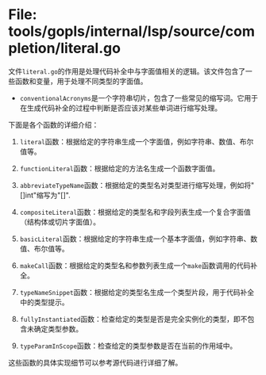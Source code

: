 # File: tools/gopls/internal/lsp/source/completion/literal.go

文件`literal.go`的作用是处理代码补全中与字面值相关的逻辑。该文件包含了一些函数和变量，用于处理不同类型的字面值。

- `conventionalAcronyms`是一个字符串切片，包含了一些常见的缩写词。它用于在生成代码补全的过程中判断是否应该对某些单词进行缩写处理。

下面是各个函数的详细介绍：

1. `literal`函数：根据给定的字符串生成一个字面值，例如字符串、数值、布尔值等。

2. `functionLiteral`函数：根据给定的方法名生成一个函数字面值。

3. `abbreviateTypeName`函数：根据给定的类型名对类型进行缩写处理，例如将"[]int"缩写为"[]".

4. `compositeLiteral`函数：根据给定的类型名和字段列表生成一个复合字面值（结构体或切片字面值）。

5. `basicLiteral`函数：根据给定的字符串生成一个基本字面值，例如字符串、数值、布尔值等。

6. `makeCall`函数：根据给定的类型名和参数列表生成一个`make`函数调用的代码补全。

7. `typeNameSnippet`函数：根据给定的类型名生成一个类型片段，用于代码补全中的类型提示。

8. `fullyInstantiated`函数：检查给定的类型是否是完全实例化的类型，即不包含未确定类型参数。

9. `typeParamInScope`函数：检查给定的类型参数是否在当前的作用域中。

这些函数的具体实现细节可以参考源代码进行详细了解。

